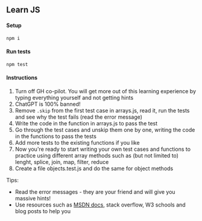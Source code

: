 ## Learn JS

#### Setup

`npm i`

#### Run tests

`npm test`

#### Instructions 

1) Turn off GH co-pilot. You will get more out of this learning experience by typing everything yourself and not getting hints
2) ChatGPT is 100% banned!
3) Remove `.skip` from the first test case in arrays.js, read it, run the tests and see why the test fails (read the error message)
4) Write the code in the function in arrays.js to pass the test
5) Go through the test cases and unskip them one by one, writing the code in the functions to pass the tests
6) Add more tests to the existing functions if you like
7) Now you're ready to start writing your own test cases and functions to practice using different array methods such as (but not limited to) lenght, splice, join, map, filter, reduce
8) Create a file objects.test.js and do the same for object methods


Tips:
* Read the error messages - they are your friend and will give you massive hints!
* Use resources such as [MSDN docs](https://developer.mozilla.org/en-US/docs/Learn/JavaScript/First_steps/Arrays), stack overflow, W3 schools and blog posts to help you 
